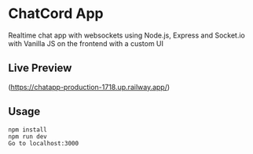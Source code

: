 # ChatCord App
Realtime chat app with websockets using Node.js, Express and Socket.io with Vanilla JS on the frontend with a custom UI

## Live Preview 
(https://chatapp-production-1718.up.railway.app/)

## Usage

```
npm install
npm run dev
Go to localhost:3000
```

